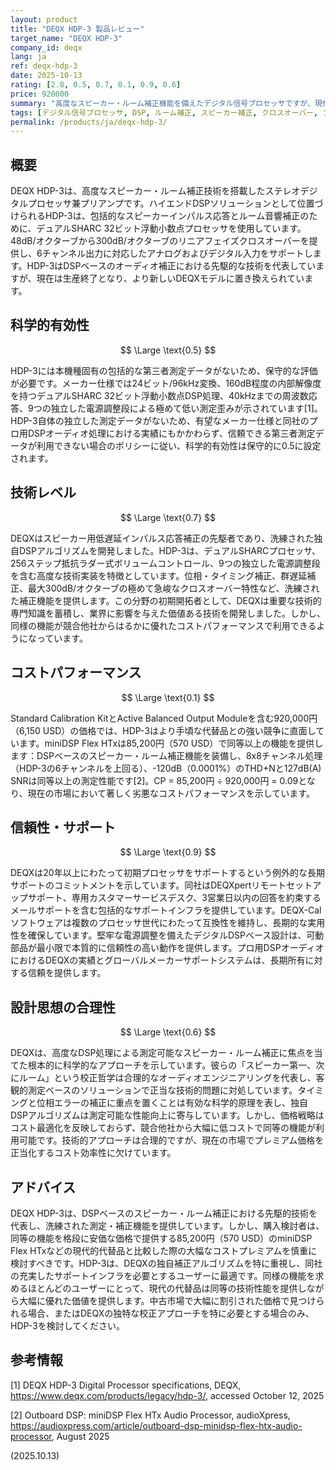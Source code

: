 ```yaml
---
layout: product
title: "DEQX HDP-3 製品レビュー"
target_name: "DEQX HDP-3"
company_id: deqx
lang: ja
ref: deqx-hdp-3
date: 2025-10-13
rating: [2.8, 0.5, 0.7, 0.1, 0.9, 0.6]
price: 920000
summary: "高度なスピーカー・ルーム補正機能を備えたデジタル信号プロセッサですが、現代の代替品と比較してコストパフォーマンスが劣ります"
tags: [デジタル信号プロセッサ, DSP, ルーム補正, スピーカー補正, クロスオーバー, プリアンプ]
permalink: /products/ja/deqx-hdp-3/
---
```


## 概要

DEQX HDP-3は、高度なスピーカー・ルーム補正技術を搭載したステレオデジタルプロセッサ兼プリアンプです。ハイエンドDSPソリューションとして位置づけられるHDP-3は、包括的なスピーカーインパルス応答とルーム音響補正のために、デュアルSHARC 32ビット浮動小数点プロセッサを使用しています。48dB/オクターブから300dB/オクターブのリニアフェイズクロスオーバーを提供し、6チャンネル出力に対応したアナログおよびデジタル入力をサポートします。HDP-3はDSPベースのオーディオ補正における先駆的な技術を代表していますが、現在は生産終了となり、より新しいDEQXモデルに置き換えられています。

## 科学的有効性

$$ \Large \text{0.5} $$

HDP-3には本機種固有の包括的な第三者測定データがないため、保守的な評価が必要です。メーカー仕様では24ビット/96kHz変換、160dB程度の内部解像度を持つデュアルSHARC 32ビット浮動小数点DSP処理、40kHzまでの周波数応答、9つの独立した電源調整段による極めて低い測定歪みが示されています[1]。HDP-3自体の独立した測定データがないため、有望なメーカー仕様と同社のプロ用DSPオーディオ処理における実績にもかかわらず、信頼できる第三者測定データが利用できない場合のポリシーに従い、科学的有効性は保守的に0.5に設定されます。

## 技術レベル

$$ \Large \text{0.7} $$

DEQXはスピーカー用低遅延インパルス応答補正の先駆者であり、洗練された独自DSPアルゴリズムを開発しました。HDP-3は、デュアルSHARCプロセッサ、256ステップ抵抗ラダー式ボリュームコントロール、9つの独立した電源調整段を含む高度な技術実装を特徴としています。位相・タイミング補正、群遅延補正、最大300dB/オクターブの極めて急峻なクロスオーバー特性など、洗練された補正機能を提供します。この分野の初期開拓者として、DEQXは重要な技術的専門知識を蓄積し、業界に影響を与えた価値ある技術を開発しました。しかし、同様の機能が競合他社からはるかに優れたコストパフォーマンスで利用できるようになっています。

## コストパフォーマンス

$$ \Large \text{0.1} $$

Standard Calibration KitとActive Balanced Output Moduleを含む920,000円（6,150 USD）の価格では、HDP-3はより手頃な代替品との強い競争に直面しています。miniDSP Flex HTxは85,200円（570 USD）で同等以上の機能を提供します：DSPベースのスピーカー・ルーム補正機能を装備し、8x8チャンネル処理（HDP-3の6チャンネルを上回る）、-120dB（0.0001%）のTHD+Nと127dB(A) SNRは同等以上の測定性能です[2]。CP = 85,200円 ÷ 920,000円 = 0.09となり、現在の市場において著しく劣悪なコストパフォーマンスを示しています。

## 信頼性・サポート

$$ \Large \text{0.9} $$

DEQXは20年以上にわたって初期プロセッサをサポートするという例外的な長期サポートのコミットメントを示しています。同社はDEQXpertリモートセットアップサポート、専用カスタマーサービスデスク、3営業日以内の回答を約束するメールサポートを含む包括的なサポートインフラを提供しています。DEQX-Calソフトウェアは複数のプロセッサ世代にわたって互換性を維持し、長期的な実用性を確保しています。堅牢な電源調整を備えたデジタルDSPベース設計は、可動部品が最小限で本質的に信頼性の高い動作を提供します。プロ用DSPオーディオにおけるDEQXの実績とグローバルメーカーサポートシステムは、長期所有に対する信頼を提供します。

## 設計思想の合理性

$$ \Large \text{0.6} $$

DEQXは、高度なDSP処理による測定可能なスピーカー・ルーム補正に焦点を当てた根本的に科学的なアプローチを示しています。彼らの「スピーカー第一、次にルーム」という校正哲学は合理的なオーディオエンジニアリングを代表し、客観的測定ベースのソリューションで正当な技術的問題に対処しています。タイミングと位相エラーの補正に重点を置くことは有効な科学的原理を表し、独自DSPアルゴリズムは測定可能な性能向上に寄与しています。しかし、価格戦略はコスト最適化を反映しておらず、競合他社から大幅に低コストで同等の機能が利用可能です。技術的アプローチは合理的ですが、現在の市場でプレミアム価格を正当化するコスト効率性に欠けています。

## アドバイス

DEQX HDP-3は、DSPベースのスピーカー・ルーム補正における先駆的技術を代表し、洗練された測定・補正機能を提供しています。しかし、購入検討者は、同等の機能を格段に安価な価格で提供する85,200円（570 USD）のminiDSP Flex HTxなどの現代的代替品と比較した際の大幅なコストプレミアムを慎重に検討すべきです。HDP-3は、DEQXの独自補正アルゴリズムを特に重視し、同社の充実したサポートインフラを必要とするユーザーに最適です。同様の機能を求めるほとんどのユーザーにとって、現代の代替品は同等の技術性能を提供しながら大幅に優れた価値を提供します。中古市場で大幅に割引された価格で見つけられる場合、またはDEQXの独特な校正アプローチを特に必要とする場合のみ、HDP-3を検討してください。

## 参考情報

[1] DEQX HDP-3 Digital Processor specifications, DEQX, https://www.deqx.com/products/legacy/hdp-3/, accessed October 12, 2025

[2] Outboard DSP: miniDSP Flex HTx Audio Processor, audioXpress, https://audioxpress.com/article/outboard-dsp-minidsp-flex-htx-audio-processor, August 2025

(2025.10.13)
